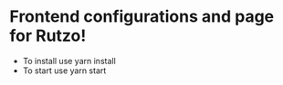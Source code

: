 # Frontend configurations and page for Rutzo!

- To install use yarn install
- To start use yarn start